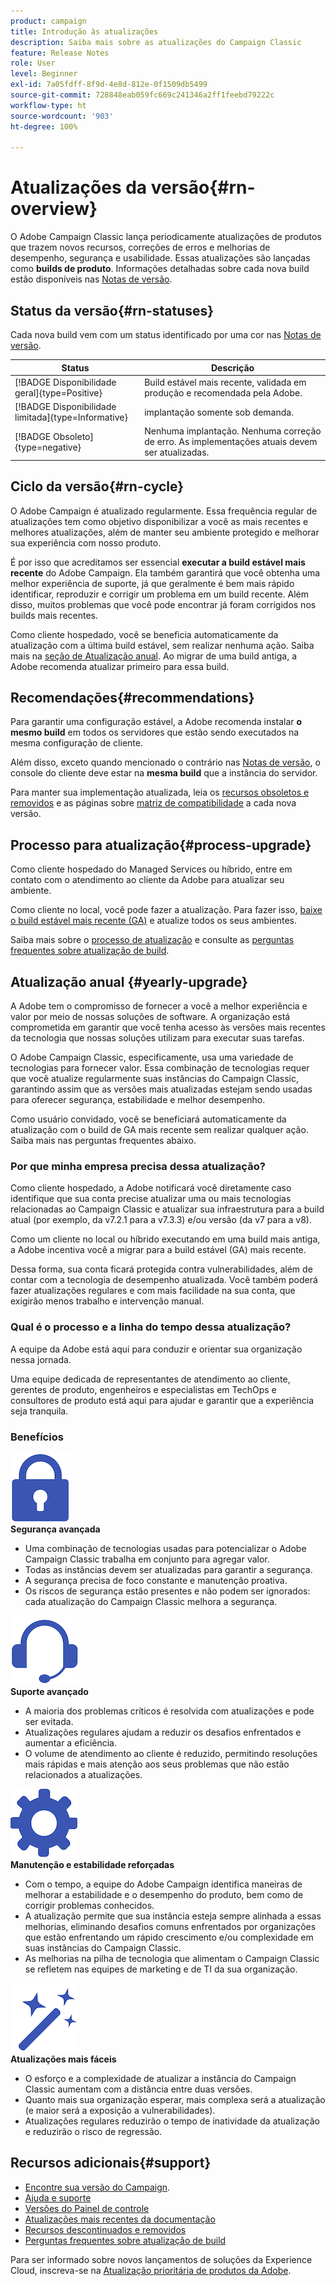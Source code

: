 ```yaml
---
product: campaign
title: Introdução às atualizações
description: Saiba mais sobre as atualizações do Campaign Classic
feature: Release Notes
role: User
level: Beginner
exl-id: 7a05fdff-8f9d-4e8d-812e-0f1509db5499
source-git-commit: 728848eab059fc669c241346a2ff1feebd79222c
workflow-type: ht
source-wordcount: '903'
ht-degree: 100%

---
```


# Atualizações da versão{#rn-overview}

O Adobe Campaign Classic lança periodicamente atualizações de produtos que trazem novos recursos, correções de erros e melhorias de desempenho, segurança e usabilidade. Essas atualizações são lançadas como **builds de produto**. Informações detalhadas sobre cada nova build estão disponíveis nas [Notas de versão](latest-release.md).

<!--
## Product versions

For Campaign, the version naming is the following:

1. Campaign Major version are v7 and v8.
1. A Minor version is a sub-version of a Major version. For example: v7.3, v7.4.
1. A Patch version is a post-release fix. For example: v7.3.2, v7.3.3.


Aligned with this naming, Campaign has 3 types of upgrades:

1. Major Upgrades - A major upgrade is an upgrade to a new version of Adobe Campaign (ex: v7 to v8)
1. Minor Upgrades - A minor upgrade brings new features, enhancements and fixes (ex: 7.4.X to 7.5.X)
1. Patch Upgrades - A patch upgrade includes fixes only (ex: 8.5.1 to 8.5.2)
-->

## Status da versão{#rn-statuses}

Cada nova build vem com um status identificado por uma cor nas [Notas de versão](latest-release.md).


| Status | Descrição |
|---|---|
| [!BADGE Disponibilidade geral]{type=Positive} | Build estável mais recente, validada em produção e recomendada pela Adobe. |
| [!BADGE Disponibilidade limitada]{type=Informative} | implantação somente sob demanda. |
| [!BADGE Obsoleto]{type=negative} | Nenhuma implantação. Nenhuma correção de erro. As implementações atuais devem ser atualizadas. |

## Ciclo da versão{#rn-cycle}

O Adobe Campaign é atualizado regularmente. Essa frequência regular de atualizações tem como objetivo disponibilizar a você as mais recentes e melhores atualizações, além de manter seu ambiente protegido e melhorar sua experiência com nosso produto.

É por isso que acreditamos ser essencial **executar a build estável mais recente** do Adobe Campaign. Ela também garantirá que você obtenha uma melhor experiência de suporte, já que geralmente é bem mais rápido identificar, reproduzir e corrigir um problema em um build recente. Além disso, muitos problemas que você pode encontrar já foram corrigidos nos builds mais recentes.

Como cliente hospedado, você se beneficia automaticamente da atualização com a última build estável, sem realizar nenhuma ação. Saiba mais na [seção de Atualização anual](#yearly-upgrade). Ao migrar de uma build antiga, a Adobe recomenda atualizar primeiro para essa build.

## Recomendações{#recommendations}

Para garantir uma configuração estável, a Adobe recomenda instalar **o mesmo build** em todos os servidores que estão sendo executados na mesma configuração de cliente.

Além disso, exceto quando mencionado o contrário nas [Notas de versão](latest-release.md), o console do cliente deve estar na **mesma build** que a instância do servidor.

Para manter sua implementação atualizada, leia os [recursos obsoletos e removidos](../../rn/using/deprecated-features.md) e as páginas sobre [matriz de compatibilidade](../../rn/using/compatibility-matrix.md) a cada nova versão.

## Processo para atualização{#process-upgrade}

Como cliente hospedado do Managed Services ou híbrido, entre em contato com o atendimento ao cliente da Adobe para atualizar seu ambiente.

Como cliente no local, você pode fazer a atualização. Para fazer isso, [baixe o build estável mais recente (GA)](https://experience.adobe.com/#/downloads/content/software-distribution/br/campaign.html) e atualize todos os seus ambientes.

Saiba mais sobre o [processo de atualização](../../production/using/build-upgrade.md) e consulte as [perguntas frequentes sobre atualização de build](../../platform/using/faq-build-upgrade.md).

## Atualização anual {#yearly-upgrade}

A Adobe tem o compromisso de fornecer a você a melhor experiência e valor por meio de nossas soluções de software. A organização está comprometida em garantir que você tenha acesso às versões mais recentes da tecnologia que nossas soluções utilizam para executar suas tarefas.

O Adobe Campaign Classic, especificamente, usa uma variedade de tecnologias para fornecer valor. Essa combinação de tecnologias requer que você atualize regularmente suas instâncias do Campaign Classic, garantindo assim que as versões mais atualizadas estejam sendo usadas para oferecer segurança, estabilidade e melhor desempenho.

Como usuário convidado, você se beneficiará automaticamente da atualização com o build de GA mais recente sem realizar qualquer ação. Saiba mais nas perguntas frequentes abaixo.

### Por que minha empresa precisa dessa atualização?

Como cliente hospedado, a Adobe notificará você diretamente caso identifique que sua conta precise atualizar uma ou mais tecnologias relacionadas ao Campaign Classic e atualizar sua infraestrutura para a build atual (por exemplo, da v7.2.1 para a v7.3.3) e/ou versão (da v7 para a v8).

Como um cliente no local ou híbrido executando em uma build mais antiga, a Adobe incentiva você a migrar para a build estável (GA) mais recente.

Dessa forma, sua conta ficará protegida contra vulnerabilidades, além de contar com a tecnologia de desempenho atualizada. Você também poderá fazer atualizações regulares e com mais facilidade na sua conta, que exigirão menos trabalho e intervenção manual.

### Qual é o processo e a linha do tempo dessa atualização?

A equipe da Adobe está aqui para conduzir e orientar sua organização nessa jornada.

Uma equipe dedicada de representantes de atendimento ao cliente, gerentes de produto, engenheiros e especialistas em TechOps e consultores de produto está aqui para ajudar e garantir que a experiência seja tranquila.

### Benefícios

<tr>
  <td>
      <img alt="Segurança" src="assets/do-not-localize/security.png"/>
    <div>
    <strong>Segurança avançada</strong>
    </div>
    <ul>
    <li>Uma combinação de tecnologias usadas para potencializar o Adobe Campaign Classic trabalha em conjunto para agregar valor.</li>
    <li>Todas as instâncias devem ser atualizadas para garantir a segurança.</li>
    <li>A segurança precisa de foco constante e manutenção proativa.</li>
    <li>Os riscos de segurança estão presentes e não podem ser ignorados: cada atualização do Campaign Classic melhora a segurança.</li>
    </ul>
  </td>

<td>
      <img alt="Suporte" src="assets/do-not-localize/support.png" />
    <div>
    <strong>Suporte avançado</strong>
    </div>
    <ul>
    <li>A maioria dos problemas críticos é resolvida com atualizações e pode ser evitada.</li>
    <li>Atualizações regulares ajudam a reduzir os desafios enfrentados e aumentar a eficiência.</li>
    <li>O volume de atendimento ao cliente é reduzido, permitindo resoluções mais rápidas e mais atenção aos seus problemas que não estão relacionados a atualizações.</li>
    </ul>
  </td>
</tr>

<tr>
  <td>
      <img alt="Manutenção" src="assets/do-not-localize/maintenance.png"/>
    <div>
    <strong>Manutenção e estabilidade reforçadas</strong>
    </div>
    <ul>
    <li>Com o tempo, a equipe do Adobe Campaign identifica maneiras de melhorar a estabilidade e o desempenho do produto, bem como de corrigir problemas conhecidos.</li>
    <li>A atualização permite que sua instância esteja sempre alinhada a essas melhorias, eliminando desafios comuns enfrentados por organizações que estão enfrentando um rápido crescimento e/ou complexidade em suas instâncias do Campaign Classic.</li>
    <li>As melhorias na pilha de tecnologia que alimentam o Campaign Classic se refletem nas equipes de marketing e de TI da sua organização.</li>
    </ul>
  </td>

<td>
      <img alt="Atualização da build" src="assets/do-not-localize/upgrades.png" />
    <div>
    <strong>Atualizações mais fáceis</strong>
    </a>
    </div>
    <ul>
    <li>O esforço e a complexidade de atualizar a instância do Campaign Classic aumentam com a distância entre duas versões.</li>
    <li>Quanto mais sua organização esperar, mais complexa será a atualização (e maior será a exposição a vulnerabilidades).</li>
    <li>Atualizações regulares reduzirão o tempo de inatividade da atualização e reduzirão o risco de regressão.</li>
    </ul>
  </td>
</tr>
</table>

## Recursos adicionais{#support}

* [Encontre sua versão do Campaign](../../platform/using/launching-adobe-campaign.md#getting-your-campaign-version).
* [Ajuda e suporte](../../support.md)
* [Versões do Painel de controle](https://experienceleague.adobe.com/docs/control-panel/using/release-notes.html?lang=pt-BR)
* [Atualizações mais recentes da documentação](../../rn/using/documentation-updates.md)
* [Recursos descontinuados e removidos](../../rn/using/deprecated-features.md)
* [Perguntas frequentes sobre atualização de build](../../platform/using/faq-build-upgrade.md)

Para ser informado sobre novos lançamentos de soluções da Experience Cloud, inscreva-se na [Atualização prioritária de produtos da Adobe](https://www.adobe.com/br/subscription/priority-product-update.html).
